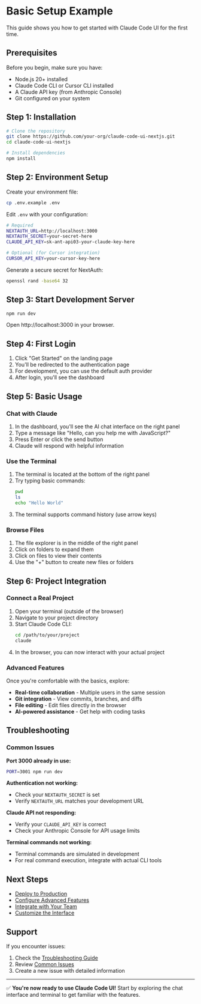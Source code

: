 # Basic Setup Example

This guide shows you how to get started with Claude Code UI for the first time.

## Prerequisites

Before you begin, make sure you have:

- Node.js 20+ installed
- Claude Code CLI or Cursor CLI installed
- A Claude API key (from Anthropic Console)
- Git configured on your system

## Step 1: Installation

```bash
# Clone the repository
git clone https://github.com/your-org/claude-code-ui-nextjs.git
cd claude-code-ui-nextjs

# Install dependencies
npm install
```

## Step 2: Environment Setup

Create your environment file:

```bash
cp .env.example .env
```

Edit `.env` with your configuration:

```bash
# Required
NEXTAUTH_URL=http://localhost:3000
NEXTAUTH_SECRET=your-secret-here
CLAUDE_API_KEY=sk-ant-api03-your-claude-key-here

# Optional (for Cursor integration)
CURSOR_API_KEY=your-cursor-key-here
```

Generate a secure secret for NextAuth:

```bash
openssl rand -base64 32
```

## Step 3: Start Development Server

```bash
npm run dev
```

Open http://localhost:3000 in your browser.

## Step 4: First Login

1. Click "Get Started" on the landing page
2. You'll be redirected to the authentication page
3. For development, you can use the default auth provider
4. After login, you'll see the dashboard

## Step 5: Basic Usage

### Chat with Claude

1. In the dashboard, you'll see the AI chat interface on the right panel
2. Type a message like "Hello, can you help me with JavaScript?"
3. Press Enter or click the send button
4. Claude will respond with helpful information

### Use the Terminal

1. The terminal is located at the bottom of the right panel
2. Try typing basic commands:
   ```bash
   pwd
   ls
   echo "Hello World"
   ```
3. The terminal supports command history (use arrow keys)

### Browse Files

1. The file explorer is in the middle of the right panel
2. Click on folders to expand them
3. Click on files to view their contents
4. Use the "+" button to create new files or folders

## Step 6: Project Integration

### Connect a Real Project

1. Open your terminal (outside of the browser)
2. Navigate to your project directory
3. Start Claude Code CLI:
   ```bash
   cd /path/to/your/project
   claude
   ```
4. In the browser, you can now interact with your actual project

### Advanced Features

Once you're comfortable with the basics, explore:

- **Real-time collaboration** - Multiple users in the same session
- **Git integration** - View commits, branches, and diffs
- **File editing** - Edit files directly in the browser
- **AI-powered assistance** - Get help with coding tasks

## Troubleshooting

### Common Issues

**Port 3000 already in use:**

```bash
PORT=3001 npm run dev
```

**Authentication not working:**

- Check your `NEXTAUTH_SECRET` is set
- Verify `NEXTAUTH_URL` matches your development URL

**Claude API not responding:**

- Verify your `CLAUDE_API_KEY` is correct
- Check your Anthropic Console for API usage limits

**Terminal commands not working:**

- Terminal commands are simulated in development
- For real command execution, integrate with actual CLI tools

## Next Steps

- [Deploy to Production](../deployment/vercel.md)
- [Configure Advanced Features](../guides/advanced-configuration.md)
- [Integrate with Your Team](../guides/team-setup.md)
- [Customize the Interface](../components/theming.md)

## Support

If you encounter issues:

1. Check the [Troubleshooting Guide](../guides/troubleshooting.md)
2. Review [Common Issues](https://github.com/your-org/claude-code-ui-nextjs/issues)
3. Create a new issue with detailed information

---

✅ **You're now ready to use Claude Code UI!** Start by exploring the chat interface and terminal to get familiar with the features.
